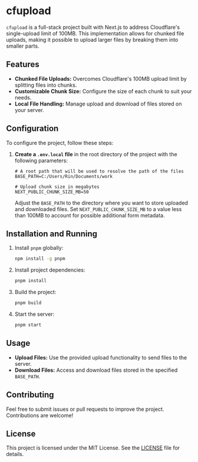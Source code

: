 # cfupload

`cfupload` is a full-stack project built with Next.js to address Cloudflare's single-upload limit of 100MB. This implementation allows for chunked file uploads, making it possible to upload larger files by breaking them into smaller parts.

## Features

- **Chunked File Uploads:** Overcomes Cloudflare's 100MB upload limit by splitting files into chunks.
- **Customizable Chunk Size:** Configure the size of each chunk to suit your needs.
- **Local File Handling:** Manage upload and download of files stored on your server.

## Configuration

To configure the project, follow these steps:

1. **Create a `.env.local` file** in the root directory of the project with the following parameters:

    ```plaintext
    # A root path that will be used to resolve the path of the files
    BASE_PATH=C:/Users/Rin/Documents/work
    
    # Upload chunk size in megabytes
    NEXT_PUBLIC_CHUNK_SIZE_MB=50
    ```

    Adjust the `BASE_PATH` to the directory where you want to store uploaded and downloaded files. Set `NEXT_PUBLIC_CHUNK_SIZE_MB` to a value less than 100MB to account for possible additional form metadata.

## Installation and Running

1. Install `pnpm` globally:

    ```bash
    npm install -g pnpm
    ```

2. Install project dependencies:

    ```bash
    pnpm install
    ```

3. Build the project:

    ```bash
    pnpm build
    ```

4. Start the server:

    ```bash
    pnpm start
    ```

## Usage

- **Upload Files:** Use the provided upload functionality to send files to the server.
- **Download Files:** Access and download files stored in the specified `BASE_PATH`.

## Contributing

Feel free to submit issues or pull requests to improve the project. Contributions are welcome!

## License

This project is licensed under the MIT License. See the [LICENSE](LICENSE) file for details.
